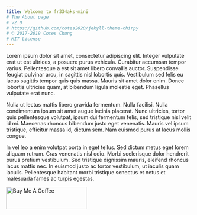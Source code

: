 ```yaml
---
title: Welcome to fr334aks-mini
# The About page
# v2.0
# https://github.com/cotes2020/jekyll-theme-chirpy
# © 2017-2019 Cotes Chung
# MIT License
---
```


Lorem ipsum dolor sit amet, consectetur adipiscing elit. Integer vulputate erat ut est ultrices, a posuere purus vehicula. Curabitur accumsan tempor varius. Pellentesque a est sit amet libero convallis auctor. Suspendisse feugiat pulvinar arcu, in sagittis nisl lobortis quis. Vestibulum sed felis eu lacus sagittis tempor quis quis massa. Mauris sit amet dolor enim. Donec lobortis ultricies quam, at bibendum ligula molestie eget. Phasellus vulputate erat nunc.

Nulla ut lectus mattis libero gravida fermentum. Nulla facilisi. Nulla condimentum ipsum sit amet augue lacinia placerat. Nunc ultricies, tortor quis pellentesque volutpat, ipsum dui fermentum felis, sed tristique nisl velit id mi. Maecenas rhoncus bibendum justo eget venenatis. Mauris vel ipsum tristique, efficitur massa id, dictum sem. Nam euismod purus at lacus mollis congue.

In vel leo a enim volutpat porta in eget tellus. Sed dictum metus eget lorem aliquam rutrum. Cras venenatis nisl odio. Morbi scelerisque dolor hendrerit purus pretium vestibulum. Sed tristique dignissim mauris, eleifend rhoncus lacus mattis nec. In euismod justo ac tortor vestibulum, ut iaculis quam iaculis. Pellentesque habitant morbi tristique senectus et netus et malesuada fames ac turpis egestas.

<a href="https://www.buymeacoffee.com/ColdFusionX" target="_blank"><img src="https://cdn.buymeacoffee.com/buttons/v2/default-blue.png" alt="Buy Me A Coffee" style="height: 60px !important;width: 217px !important;" ></a>
